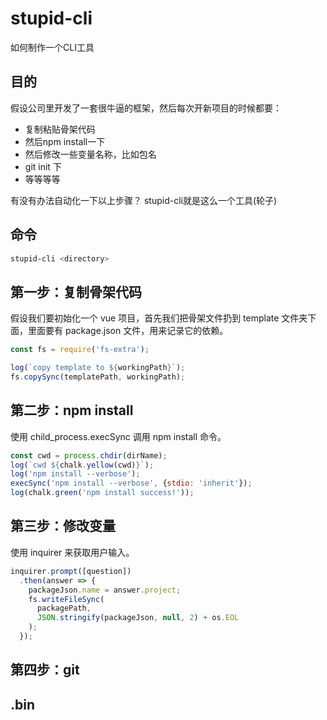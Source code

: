 # stupid-cli
如何制作一个CLI工具

## 目的
假设公司里开发了一套很牛逼的框架，然后每次开新项目的时候都要：
- 复制粘贴骨架代码
- 然后npm install一下
- 然后修改一些变量名称，比如包名
- git init 下
- 等等等等

有没有办法自动化一下以上步骤？
stupid-cli就是这么一个工具(轮子)

## 命令
```bash
stupid-cli <directory>
```

## 第一步：复制骨架代码
假设我们要初始化一个 vue 项目，首先我们把骨架文件扔到 template 文件夹下面，里面要有 package.json 文件，用来记录它的依赖。
```javascript
const fs = require('fs-extra');

log(`copy template to ${workingPath}`);
fs.copySync(templatePath, workingPath);
```


## 第二步：npm install
使用 child_process.execSync 调用 npm install 命令。
```javascript
const cwd = process.chdir(dirName);
log(`cwd ${chalk.yellow(cwd)}`);
log('npm install --verbose');
execSync('npm install --verbose', {stdio: 'inherit'});
log(chalk.green('npm install success!'));
```

## 第三步：修改变量
使用 inquirer 来获取用户输入。
```javascript
inquirer.prompt([question])
  .then(answer => {
    packageJson.name = answer.project;
    fs.writeFileSync(
      packagePath,
      JSON.stringify(packageJson, null, 2) + os.EOL
    );
  });
```


## 第四步：git


## .bin
